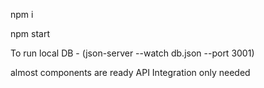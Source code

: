 npm i

npm start

To run local DB - (json-server --watch db.json --port 3001)

almost components are ready API Integration only needed 
